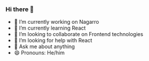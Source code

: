 ### Hi there 👋


- 🔭 I’m currently working on Nagarro
- 🌱 I’m currently learning React 
- 👯 I’m looking to collaborate on Frontend technologies
- 🤔 I’m looking for help with React 
- 💬 Ask me about anything
- 😄 Pronouns: He/him
<!-- ⚡ Fun fact: -->


